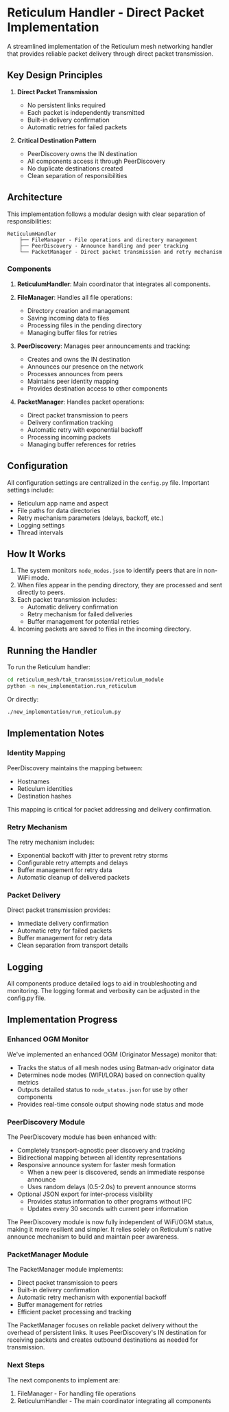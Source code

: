 # Reticulum Handler - Direct Packet Implementation

A streamlined implementation of the Reticulum mesh networking handler that provides reliable packet delivery through direct packet transmission.

## Key Design Principles

1. **Direct Packet Transmission**
   - No persistent links required
   - Each packet is independently transmitted
   - Built-in delivery confirmation
   - Automatic retries for failed packets

2. **Critical Destination Pattern**
   - PeerDiscovery owns the IN destination
   - All components access it through PeerDiscovery
   - No duplicate destinations created
   - Clean separation of responsibilities

## Architecture

This implementation follows a modular design with clear separation of responsibilities:

```
ReticulumHandler
    ├── FileManager - File operations and directory management
    ├── PeerDiscovery - Announce handling and peer tracking
    └── PacketManager - Direct packet transmission and retry mechanism
```

### Components

1. **ReticulumHandler**: Main coordinator that integrates all components.

2. **FileManager**: Handles all file operations:
   - Directory creation and management
   - Saving incoming data to files
   - Processing files in the pending directory
   - Managing buffer files for retries

3. **PeerDiscovery**: Manages peer announcements and tracking:
   - Creates and owns the IN destination
   - Announces our presence on the network
   - Processes announces from peers
   - Maintains peer identity mapping
   - Provides destination access to other components

4. **PacketManager**: Handles packet operations:
   - Direct packet transmission to peers
   - Delivery confirmation tracking
   - Automatic retry with exponential backoff
   - Processing incoming packets
   - Managing buffer references for retries

## Configuration

All configuration settings are centralized in the `config.py` file. Important settings include:

- Reticulum app name and aspect
- File paths for data directories
- Retry mechanism parameters (delays, backoff, etc.)
- Logging settings
- Thread intervals

## How It Works

1. The system monitors `node_modes.json` to identify peers that are in non-WiFi mode.
2. When files appear in the pending directory, they are processed and sent directly to peers.
3. Each packet transmission includes:
   - Automatic delivery confirmation
   - Retry mechanism for failed deliveries
   - Buffer management for potential retries
4. Incoming packets are saved to files in the incoming directory.

## Running the Handler

To run the Reticulum handler:

```bash
cd reticulum_mesh/tak_transmission/reticulum_module
python -m new_implementation.run_reticulum
```

Or directly:

```bash
./new_implementation/run_reticulum.py
```

## Implementation Notes

### Identity Mapping

PeerDiscovery maintains the mapping between:
- Hostnames
- Reticulum identities
- Destination hashes

This mapping is critical for packet addressing and delivery confirmation.

### Retry Mechanism

The retry mechanism includes:
- Exponential backoff with jitter to prevent retry storms
- Configurable retry attempts and delays
- Buffer management for retry data
- Automatic cleanup of delivered packets

### Packet Delivery

Direct packet transmission provides:
- Immediate delivery confirmation
- Automatic retry for failed packets
- Buffer management for retry data
- Clean separation from transport details

## Logging

All components produce detailed logs to aid in troubleshooting and monitoring. The logging format and verbosity can be adjusted in the config.py file.

## Implementation Progress

### Enhanced OGM Monitor
We've implemented an enhanced OGM (Originator Message) monitor that:
- Tracks the status of all mesh nodes using Batman-adv originator data
- Determines node modes (WIFI/LORA) based on connection quality metrics
- Outputs detailed status to `node_status.json` for use by other components
- Provides real-time console output showing node status and mode

### PeerDiscovery Module
The PeerDiscovery module has been enhanced with:
- Completely transport-agnostic peer discovery and tracking
- Bidirectional mapping between all identity representations
- Responsive announce system for faster mesh formation
  - When a new peer is discovered, sends an immediate response announce
  - Uses random delays (0.5-2.0s) to prevent announce storms
- Optional JSON export for inter-process visibility
  - Provides status information to other programs without IPC
  - Updates every 30 seconds with current peer information

The PeerDiscovery module is now fully independent of WiFi/OGM status, making it more resilient and simpler. It relies solely on Reticulum's native announce mechanism to build and maintain peer awareness.

### PacketManager Module
The PacketManager module implements:
- Direct packet transmission to peers
- Built-in delivery confirmation
- Automatic retry mechanism with exponential backoff
- Buffer management for retries
- Efficient packet processing and tracking

The PacketManager focuses on reliable packet delivery without the overhead of persistent links. It uses PeerDiscovery's IN destination for receiving packets and creates outbound destinations as needed for transmission.

### Next Steps
The next components to implement are:
1. FileManager - For handling file operations
2. ReticulumHandler - The main coordinator integrating all components
